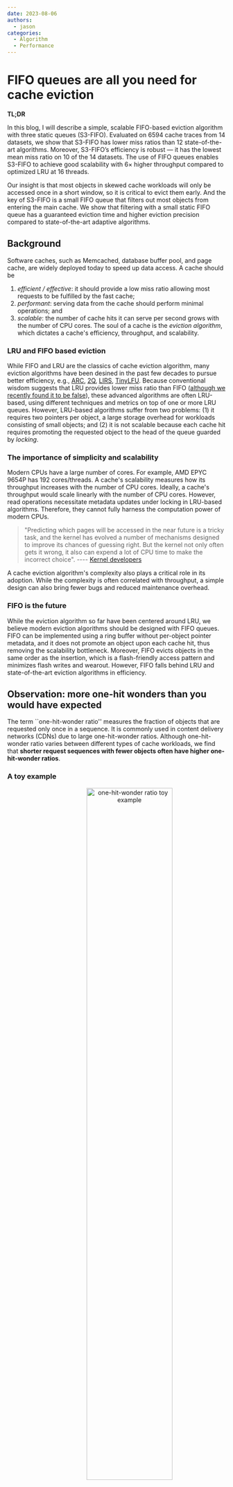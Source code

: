 ```yaml
---
date: 2023-08-06
authors:
  - jason
categories:
  - Algorithm
  - Performance
---
```


# FIFO queues are all you need for cache eviction
**TL;DR** 

In this blog, I will describe a simple, scalable FIFO-based eviction algorithm with three static queues (S3-FIFO). Evaluated on 6594 cache traces from 14 datasets, we show that S3-FIFO has lower miss ratios than 12 state-of-the-art algorithms. Moreover, S3-FIFO’s efficiency is robust — it has the lowest mean miss ratio on 10 of the 14 datasets. The use of FIFO queues enables S3-FIFO to achieve good scalability with 6× higher throughput compared to optimized LRU at 16 threads. 
<!-- more -->

Our insight is that most objects in skewed cache workloads will only be accessed once in a short window, so it is critical to evict them early. And the key of S3-FIFO is a small FIFO queue that filters out most objects from entering the main cache. We show that filtering with a small static FIFO queue has a guaranteed eviction time and higher eviction precision compared to state-of-the-art adaptive algorithms.


## Background
Software caches, such as Memcached, database buffer pool, and page cache, are widely deployed today to speed up data access. 
A cache should be 
1. *efficient / effective*: it should provide a low miss ratio allowing most requests to be fulfilled by the fast cache; 
2. *performant*: serving data from the cache should perform minimal operations; and 
3. *scalable*: the number of cache hits it can serve per second grows with the number of CPU cores. 
The soul of a cache is the *eviction algorithm*, which dictates a cache's efficiency, throughput, and scalability. 

### LRU and FIFO based eviction
While FIFO and LRU are the classics of cache eviction algorithm, many eviction algorithms have been desined in the past few decades to pursue better efficiency, e.g., [ARC](https://www.usenix.org/conference/fast-03/arc-self-tuning-low-overhead-replacement-cache), 
[2Q](https://www.vldb.org/conf/1994/P439.PDF), 
[LIRS](https://ranger.uta.edu/~sjiang/pubs/papers/jiang02_LIRS.pdf), 
[TinyLFU](https://arxiv.org/abs/1512.00727).
Because conventional wisdom suggests that LRU provides lower miss ratio than FIFO ([although we recently found it to be false](https://blog.jasony.me/system/cache/2023/06/01/fifo-lru.html)), these advanced algorithms are often LRU-based, using different techniques and metrics on top of one or more LRU queues. 
However, LRU-based algorithms suffer from two problems: (1) it requires two pointers per object, a large storage overhead for workloads consisting of small objects; and (2) it is not scalable because each cache hit requires promoting the requested object to the head of the queue guarded by *locking*. 

### The importance of simplicity and scalability
Modern CPUs have a large number of cores. For example, AMD EPYC 9654P has 192 cores/threads. 
A cache's scalability measures how its throughput increases with the number of CPU cores. 
Ideally, a cache's throughput would scale linearly with the number of CPU cores. However, read operations necessitate metadata updates under locking in LRU-based algorithms. Therefore, they cannot fully harness the computation power of modern CPUs.

> "Predicting which pages will be accessed in the near future is a tricky task, and the kernel has evolved a number of mechanisms designed to improve its chances of guessing right. But the kernel not only often gets it wrong, it also can expend a lot of CPU time to make the incorrect choice".   ---- [Kernel developers](https://lwn.net/Articles/851184/)

A cache eviction algorithm's complexity also plays a critical role in its adoption. 
While the complexity is often correlated with throughput, a simple design can also bring fewer bugs and reduced maintenance overhead. 

### FIFO is the future
While the eviction algorithm so far have been centered around LRU, we believe modern eviction algorithms should be designed with FIFO queues. 
FIFO can be implemented using a ring buffer without per-object pointer metadata, and it does not promote an object upon each cache hit, thus removing the scalability bottleneck. Moreover, FIFO evicts objects in the same order as the insertion, which is a flash-friendly access pattern and minimizes flash writes and wearout. 
However, FIFO falls behind LRU and state-of-the-art eviction algorithms in efficiency. 

## Observation: more one-hit wonders than you would have expected 
The term ``one-hit-wonder ratio'' measures the fraction of objects that are requested only once in a sequence. It is commonly used in content delivery networks (CDNs) due to large one-hit-wonder ratios.
Although one-hit-wonder ratio varies between different types of cache workloads, we find that **shorter request sequences with fewer objects often have higher one-hit-wonder ratios**. 

### A toy example
<center>
<figure style="width: 96%" class="align-center">
  <img src="/assets/posts/2023-08-16-s3fifo/diagram_oneHit.svg" alt="one-hit-wonder ratio toy example" style="width:64%">
  <figcaption><h4>An illustration of one-hit-wonder ratio (fraction of objects accessed once) increases with shorter request sequence. </h4></figcaption>
</figure> 
</center>


The figure above illustrates this observation using a toy example. 
The request sequence comprises seventeen requests for five objects, out of which one object (E) is accessed once. Thus, the one-hit-wonder ratio for the sequence is 20%.

{% katexmm %}
Considering a shorter sequence from the $1^{st}$ to the $7^{th}$ request, two (C, D) of the four unique objects are requested only once, which leads to a one-hit-wonder of 50%. 
Similarly, the one-hit-wonder ratio of a shorter sequence from the $1^{st}$ to $4^{th}$ request is 67%. 
{% endkatexmm %}


### Examples from production traces
Does this hold on production cache workloads? 


<center>
<figure style="width: 96%" class="align-center">
  <img src="/assets/posts/2023-08-16-s3fifo/one_hit_ratio_trace.svg" alt="linear scale" style="width:40%">
  <img src="/assets/posts/2023-08-16-s3fifo/one_hit_ratio_trace_log.svg" alt="log scale" style="width:40%">
  <figcaption><h4>An illustration of one-hit-wonder ratio on production traces. The full trace has 20% to 60% objects accessed once, however, shorter sequences have much higher one-hit-wonder ratio. </h4></figcaption>
</figure> 
</center>

The figure above show a block cache trace (MSR hm_0) and a key-value trace from Twitter (cluster 52). The X-axis shows the fraction of objects in the trace (in linear and log scales). 
Compared to the one-hit-wonder ratio of the full trace at 13% (Twitter) and 38% (MSR), a random sub-sequence containing 10% objects has a one-hit-wonder ratio of 26% on the Twitter trace and 75% on the MSR trace. The increase is more significant when the sequence length is further reduced. 

<center>
<figure style="width: 80%" class="align-center">
  <img src="/assets/posts/2023-08-16-s3fifo/one_hit.svg" alt="boxplot" style="width:80%">
  <figcaption><h4>A box plot showing one-hit-wonder ratio distribution on 6594 production traces. </h4></figcaption>
</figure> 
</center>

We further analyzed a large cache trace collection of 6594 traces (more details can be found in the result section), and we plot the one-hit-wonder ratio distribution in box plots. 
Compared to the full traces with a median one-hit-wonder ratio of 26%, sequences containing 50% of the objects in the trace show a median one-hit-wonder ratio of 38%. Moreover, sequences with 10% and 1% of the objects exhibit one-hit-wonder ratios of 72% and 78%, respectively.  

### Implication of a large one-hit-wonder ratio
The traces we used in the analysis are mostly week-long with a few month-long. 
Because the cache size is often much smaller than the trace footprint (the number of objects in the trace), **evictions start after encountering a short sequence of requests**. Our observation suggests that if the cache size is at 10% of the trace footprint, approximately 72% of the objects would not be reused before eviction. 


<center>
<figure style="width: 96%" class="align-center">
  <img src="/assets/posts/2023-08-16-s3fifo/eviction_freq_twitter_lru.svg" alt="Twitter LRU" style="width:40%">
  <img src="/assets/posts/2023-08-16-s3fifo/eviction_freq_msr_lru.svg" alt="MSR LRU" style="width:40%">
  <figcaption><h4>A huge portion of objects in the cache are not accessed before eviction when using LRU, similar observations can be found when using other algorithms. </h4></figcaption>
</figure> 
</center>

We further corroborate the observation with cache simulations. The figure above shows the distribution of object frequency at eviction. 
Our trace analysis shows that the Twitter trace has a 26% one-hit-wonder ratio for sequences of 10% trace length. 
The simulation shows a similar result: 26% of the objects evicted by LRU have are not requested after insertion at the cache size of 10% of the trace footprint. 
Similarly, the MSR trace exhibits a higher one-hit-wonder ratio of 75% for sequences of 10% trace length, and the simulations shows that 82% of the objects evicted by LRU have no reuse. 

*It is evident that the cache should filter out these one-hit wonders because they occupy space without providing benefits.*


## S3-FIFO: an eviction algorithm with only FIFO queues

Motivated by the observation in the previous section, 
we have designed a new cache eviction algorithm called S3-FIFO: **S**imple, **S**calable caching with **three** **S**tatic FIFO queues. 


<center>
<figure style="width: 80%" class="align-center">
  <img src="/assets/posts/2023-08-16-s3fifo/diagram_s3fifo.svg" alt="S3FIFO diagram" style="width:80%">
  <figcaption><h4>An illustration of S3-FIFO. </h4></figcaption>
</figure> 
</center>


S3-FIFO uses three FIFO queues: a small FIFO queue (<span style="font-family:Fantasy; font-variant-cap:small-caps">S</span>), a main FIFO queue (<span style="font-family:Fantasy; font-variant-cap:small-caps">M</span>), and a ghost FIFO queue (<span style="font-family:Fantasy; font-variant-cap:small-caps">G</span>). 
We choose <span style="font-family:Fantasy; font-variant-cap:small-caps">S</span> to use 10% of the cache space based on experiments with 10 traces and find that 10% generalizes well. 
<span style="font-family:Fantasy; font-variant-cap:small-caps">M</span> then uses 90% of the cache space. The ghost queue <span style="font-family:Fantasy; font-variant-cap:small-caps">G</span> stores the same number of ghost entries (no data) as <span style="font-family:Fantasy; font-variant-cap:small-caps">M</span>. 

**Cache read**: 
S3-FIFO uses two bits per object to track object access status similar to a capped counter with frequency up to 3[^1]. 
Cache hits in S3-FIFO increment the counter by one atomically. Note that most requests for popular objects require no update. 

**Cache write**:
New objects are inserted into <span style="font-family:Fantasy; font-variant-cap:small-caps">S</span> if not in <span style="font-family:Fantasy; font-variant-cap:small-caps">G</span>. Otherwise, it is inserted into <span style="font-family:Fantasy; font-variant-cap:small-caps">M</span>. 
When <span style="font-family:Fantasy; font-variant-cap:small-caps">S</span> is full, the object at the tail is either moved to <span style="font-family:Fantasy; font-variant-cap:small-caps">M</span> if it is accessed more than once or <span style="font-family:Fantasy; font-variant-cap:small-caps">G</span> if not. 
And its access bits are cleared during the move.  
When <span style="font-family:Fantasy; font-variant-cap:small-caps">G</span> is full, it evicts objects in FIFO order. 
<span style="font-family:Fantasy; font-variant-cap:small-caps">M</span> uses an algorithm similar to FIFO-Reinsertion but tracks access information using two bits. 
Objects that have been accessed at least once are reinserted with one bit set to 0 (similar to decreasing frequency by 1). 


### Implementation
Although S3-FIFO has three FIFO queues, it can also be implemented with one or two FIFO queue(s). 
Because objects evicted from <span style="font-family:Fantasy; font-variant-cap:small-caps">S</span> may enter <span style="font-family:Fantasy; font-variant-cap:small-caps">M</span>, they can be implemented using one queue with a pointer pointed at the 10% mark. 
However, combining <span style="font-family:Fantasy; font-variant-cap:small-caps">S</span> and <span style="font-family:Fantasy; font-variant-cap:small-caps">M</span> reduces scalability because removing objects from the middle of the queue requires locking. 

The ghost FIFO queue <span style="font-family:Fantasy; font-variant-cap:small-caps">G</span> can be implemented as part of the indexing structure. 
For example, we can store the fingerprint and eviction time of ghost entries in a bucket-based hash table. 
The fingerprint stores a hash of the object using 4 bytes, and the eviction time is a timestamp measured in the number of objects inserted into <span style="font-family:Fantasy; font-variant-cap:small-caps">G</span>. 
We can find out whether an object is still in the queue by calculating the difference between current time and insertion time since it is a FIFO queue. 
The ghost entries stay in the hash table until they are no longer in the ghost queue. When an entry is evicted from the ghost queue, it is not immediately removed from the hash table. Instead, the hash table entry is removed during hash collision --- when the slot is needed to store other entries.  

## How does S3-FIFO compare to other algorithms
### Dataset we used in this blog
We evaluated S3-FIFO using a large collection of 6594 production traces from 14 datasets, including 11 open-source and 3 proprietary datasets. These traces span from 2007 to 2023 and cover key-value, block, and object CDN caches. In total, the datasets contain 856 billion requests to 61 billion objects, 21,088 TB traffic for total 3,573 TB of data. 
More details of the datasets can be found in the table. 



<style>
    table {
        margin-left: auto;
        margin-right: auto;
    }
</style>



| Dataset collections | Approx time | Cache type | time span  (days) |  Traces |  Request  (million) | Request  (TB) |  Object  (million) | Object  (TB) | One-hit-wonder ratio (full trace) | One-hit-wonder ratio (10%) | One-hit-wonder ratio (1%) |
|:-------------------:|:-----------:|:----------:|:-----------------:|:--------:|:--------------------:|:-------------:|:-------------------:|:------------:|:---------------------------------:|:--------------------------:|:-------------------------:|
| MSR                 | 2007        |      Block |                30 |       13 |                  410 |            10 |                  74 |            3 |                              0.56 |            0.74            |            0.86           |
| FIU                 | 2008-11     |      Block |              9-28 |        9 |                  514 |           1.7 |                  20 |        0.057 |                              0.28 |            0.91            |            0.91           |
| Cloudphysics        | 2015        |      Block |                 7 |      106 |                2,114 |            82 |                 492 |           22 |                              0.40 |            0.71            |            0.80           |
| CDN 1               | 2018        |     Object |                 7 |      219 |                3,728 |          3640 |                 298 |          258 |                              0.42 |            0.58            |            0.70           |
| Tencent Photo       | 2018        |     Object |                 8 |        2 |                5,650 |           141 |               1,038 |           24 |                              0.55 |            0.66            |            0.74           |
| WikiMedia CDN       | 2019        |     Object |                 7 |        3 |                2,863 |           200 |                  56 |           13 |                              0.46 |            0.60            |            0.80           |
| Systor              | 2017        |      Block |                26 |        6 |                3,694 |            88 |                 421 |           15 |                              0.37 |            0.80            |            0.94           |
| Tencent CBS         | 2020        |      Block |                 8 |     4030 |               33,690 |          1091 |                 551 |           66 |                              0.25 |            0.73            |            0.77           |
| Alibaba             | 2020        |      Block |                30 |      652 |               19,676 |           664 |                1702 |          117 |                              0.36 |            0.68            |            0.81           |
| Twitter             | 2020        |         KV |                 7 |       54 |              195,441 |           106 |              10,650 |            6 |                              0.19 |            0.32            |            0.42           |
| Social Network 1    | 2020        |         KV |                 7 |      219 |              549,784 |           392 |              42,898 |            9 |                              0.17 |            0.28            |            0.37           |
| CDN 2               | 2021        |     Object |                 7 |     1273 |               37,460 |         4,925 |               2,652 |        1,581 |                              0.49 |            0.58            |            0.64           |
| Meta KV             | 2022        |         KV |                 1 |        5 |                1,644 |           958 |                  82 |           76 |                              0.51 |            0.53            |            0.61           |
| Meta CDN            | 2023        |     Object |                 7 |        3 |                  231 |         8,800 |                  76 |        1,563 |                              0.61 |            0.76            |            0.81           |


### Experiemnt setup
We implemented S3-FIFO and state-of-the-art algorithms in [libCacheSim](https://github.com/1a1a11a/libCacheSim), and used an [in house distributed computation platform](https://blog.jasony.me/tool/distComp) for running the large-scale evaluation.
Unless otherwise mentioned, we ignore object size because most production systems use slab storage for memory management, for which evictions are performed within the same slab class (objects of similar sizes). 
Because the large number of traces have a very wide range of miss ratios, we choose to present the miss ratio reduction compared to FIFO. 
We have also implemented a prototype in Cachelib, the details can be found in our paper. 
The simulation processed the datasets in close to 100 passes using different algorithms, cache sizes, and parameters. 
We estimated that over 80,000 billion requests were processed using a million CPU core • hours.


### Efficiency results
The primary criticism of the FIFO-based eviction algorithms is their efficiency, the most important metric for a cache. 
We compare S3-FIFO with 12 state-of-the-art eviction algorithms designed in the past few decades. We use a cache size of 10% of the trace footprint (number of objects in the trace). Other cache sizes show similar results. 

<center>
<figure style="width: 96%" class="align-center">
  <img src="/assets/posts/2023-08-16-s3fifo/miss_ratio_percentiles_2.svg" alt="miss ratio percentile result" style="width:80%">
  <figcaption><h4>Miss ratio reduction distribution of different algorithms, the cache size is 10% of objects in the trace (more figures in the paper). </h4></figcaption>
</figure> 
</center>


The figure above shows the (request) miss ratio reduction (compared to FIFO) of different algorithms across traces. 
S3-FIFO has the largest reductions across almost all percentiles than other algorithms. For example, S3-FIFO reduces miss ratios by more than 32% on 10% of the traces (P90) with a mean of 14%. 

**TinyLFU** is the closest competitor. TinyLFU uses a 1% LRU window to filter out unpopular objects and stores most objects in a SLRU cache. TinyLFU's good performance corroborates our observation that quick demotion is critical for efficiency. 
However, TinyLFU does not work well for all traces, with miss ratios being lower than FIFO on almost 20% of the traces (the P10 point is below -0.05 and not shown in the figure). 
This phenomenon is more pronounced when the cache size is small, where TinyLFU is worse than FIFO on close to 50% of the traces (not shown). 

There are two reasons why TinyLFU falls short. First, the 1% window LRU is too small, evicting objects too fast. 
Therefore, increasing the window size to 10% of the cache size (TinyLFU-0.1) significantly improves the efficiency at the tail (bottom of the figure). However, increasing the window size reduces its improvement on the best-performing traces. 
Second, when the cache is full, TinyLFU compares the least recently used entry from the window LRU and main SLRU, then evicts the less frequently used one. This allows TinyLFU to be more adaptive to different workloads. However, if the tail object in the SLRU happens to have a very high frequency, it may lead to the eviction of an excessive number of new and potentially useful objects. 


**LIRS** uses LRU stack (reuse) distance as the metric to choose eviction candidates. Because one-hit wonders do not have reuse distance, LIRS utilizes a 1% queue to hold them. This small queue performs quick demotion and is the secret source of LIRS's high efficiency. Similar to TinyLFU, the queue is too small, and it falls short on some cache workloads. 
However, compared to TinyLFU, fewer traces show higher-than-FIFO miss ratios because the inter-recency metric in LIRS is more robust than the frequency in TinyLFU. In particular, TinyLFU cannot distinguish between many objects with the same low frequency (e.g., 2), but these objects will have different inter-recency values. The downside is that LIRS requires a more complex implementation than TinyLFU. 


**2Q** has the most similar design to S3-FIFO. It uses 25% cache space for a FIFO queue, the rest for an LRU queue, and also has a ghost queue. Besides the difference in queue size and type, objects evicted from the small queue are \emph{not} inserted into the LRU queue. 
Having a large probationary queue and not moving accessed objects into the LRU queue are the primary reasons why 2Q is not as good as S3-FIFO. 
Moreover, we observe that the LRU queue does not provide observable benefits compared to the FIFO queue (with reinsertion) in S3-FIFO. 

**SLRU** uses four equal-sized LRU queues. Objects are first inserted into the lowest-level LRU queue and promoted to higher-level queues upon cache hits. An inserted object is evicted if not reused in the lowest LRU queue, which performs quick demotion and allows SLRU to show good efficiency. However, unlike other schemes, SLRU does not use a ghost queue, making it not scan-tolerant because popular objects mixed in the scan cannot be distinguished. Therefore, we observe that SLRU performs poorly on many block cache workloads (not shown). 

**ARC** uses four LRU queues: two for data and two for ghost entries. The two data queues are used to separate recent and frequent objects. Cache hits on objects in the recency queue promote the objects to the frequency queue. Objects evicted from the two data queues enter the corresponding ghost queue. The sizes of queues are adaptively adjusted based on hits on the ghost queues. When the recency queue is small, newly inserted objects are quickly evicted, enabling ARC's high efficiency. However, ARC is less efficient than S3-FIFO because the adaptive algorithm is not sufficient. We discuss more in \S\ref{sec:discussion:adaptive}. 


**Recent algorithms**, including [CACHEUS](https://www.usenix.org/conference/fast21/presentation/rodriguez), [LeCaR](https://www.usenix.org/conference/hotstorage18/presentation/vietri), [LHD](https://www.usenix.org/conference/nsdi18/presentation/beckmann), and [FIFO-Merge](https://segcache.com) are also evaluated. However, we find these algorithms are often less competitive than the traditional ones. In particular, FIFO-merge was designed for log-structured storage and key-value cache workloads without scan resistance. Therefore, similar to SLRU, it performs better on web cache workloads but much worse on block cache workloads. 

**Common algorithms**, such as B-LRU (Bloom Filter LRU), CLOCK, and LRU. CLOCK and LRU do not allow quick demotion, so their miss ratio reductions are small. 
B-LRU is the other extreme. It rejects all one-hit wonders at the cost of the second request for all objects being cache misses. Because of these misses, B-LRU is worse than LRU in most cases. 


**Adversarial workloads for S3-FIFO**:  We studied the limited number of traces on which S3-FIFO performed poorly and identified one pattern. 
Most objects in these traces are accessed only twice, and the second request falls out of the small FIFO queue <span style="font-family:Fantasy; font-variant-cap:small-caps">S</span>, which causes the second request to these objects to be cache misses. These workloads are adversarial for most algorithms that partition the cache space, e.g., TinyLFU, LIRS, 2Q, and CACHEUS. 
Because the partition for newly inserted objects is smaller than the cache size, it is possible that the second request is a cache hit in LRU and FIFO, but not in these advanced algorithms. 


<center>
<figure style="width: 96%" class="align-center">
  <img src="/assets/posts/2023-08-16-s3fifo/miss_ratio_per_dataset_2.svg" alt="miss ratio percentil result" style="width:80%">
  <figcaption><h4>Mean miss ratio reduction of different state-of-the-art algorithms (more results in the paper). S3-FIFO is the best on 10 of the 14 datasets. </h4></figcaption>
</figure> 
</center>


Not only being efficient, the efficient of S3-FIFO is also robust. 
The figure above shows the mean miss ratio reduction on each dataset using selected algorithms. S3-FIFO often outperforms all other algorithms by a large margin. Moreover, it is the best algorithm on 10 out of the 14 datasets, and among the top three most efficient algorithms on 13 datasets. 
As a comparison, TinyLFU and LIRS are among the top algorithms on some datasets, but on other datasets, they are among the worst algorithms. 

While (request) miss ratio is important for most, if not all, cache deployments, CDNs also widely use byte miss ratio to measure bandwidth reduction.  
Compared to other algorithms, S3-FIFO presents larger byte miss ratio reductions similar to the figure shown. 


### Throughput results
It is easy to see that as a FIFO-base algorithm, S3-FIFO is more scalable than LRU-based algorithms. 
Our implementation in Cachelib achieves 6x higher throughput than the optimized LRU in Cachelib at 16 threads. 
More details can be found in the paper. 



## Why don't adaptive algorithms work well?
There are several adaptive algorithms, e.g., ARC and TinyLFU, that also perform quick demotion and should work as least as good as S3-FIFO in theory. 
Where do they fall short? We take a closer look at demotion speed and precision to get a deeper understanding.
The *normalized quick demotion speed* measures how long objects stay in <span style="font-family:Fantasy; font-variant-cap:small-caps">S</span> before they are evicted or moved to <span style="font-family:Fantasy; font-variant-cap:small-caps">M</span>. 
{% katexmm %}
We use the LRU eviction age as a baseline and calculate the speed as $\frac{\text{LRU eviction age}}{\text{time in } \mathcal{S}}$. Here we use logical time measured in request count. 
The quick demotion precision measures how many objects evicted from <span style="font-family:Fantasy; font-variant-cap:small-caps">S</span> are not reused soon. Using an idea similar to previous work~\cite{song_learning_2020}, if the number of requests till an object's next reuse is larger than $\frac{\text{cache size}}{\text{miss ratio}}$, then we say the quick demotion results in a correct early eviction.
{% endkatexmm %}

An algorithm with both faster and more precise quick demotion exhibits a lower miss ratio. 


<center>
<figure style="width: 96%" class="align-center">
  <img src="/assets/posts/2023-08-16-s3fifo/twitter_demotion_0.1.svg" alt="Twitter large" style="width:40%">
  <img src="/assets/posts/2023-08-16-s3fifo/msr_demotion_0.1.svg" alt="MSR large" style="width:40%">
  <figcaption><h4>The normalized mean quick demotion speed and precision of different algorithms. TinyLFU and S3-FIFO use different small queue sizes (1%, 2%, 5%, 10%, 20%, 30%, and 40% of cache size) and have multiple points with lighter colors representing larger sizes. The marker of 10% small queue size is highlighted with a larger size. The left figure shows the Twitter workload, and the right figure shows the MSR workload. </h4></figcaption>
</figure> 
</center>

Miss ratios on the Twitter and MSR traces when using different <span style="font-family:Fantasy; font-variant-cap:small-caps">S</span> sizes. 
On the Twitter trace, ARC has a miss ratio 0.0483, LRU has miss ratio 0.0488. On the MSR trace, ARC has a miss ratio 0.2891, LRU miss ratio 0.3188. 

| Trace   | S size  |  0.01  |  0.02  |  0.05  |  0.10  |  0.20  |  0.30  |  0.40  |
|---------|---------|:------:|:------:|:------:|:------:|:------:|:------:|:------:|
| Twitter | TinyLFU | 0.0437 | 0.0437 | **0.0586** | **0.0530** | 0.0441 | 0.0445 | 0.0451 |
| Twitter | S3-FIFO | 0.0423 | 0.0422 | 0.0422 | 0.0424 | 0.0432 | 0.0442 | 0.0455 |
| MSR     | TinyLFU | 0.2895 | 0.2904 | 0.2893 | 0.2900 | 0.2936 | 0.2949 | 0.2990 |
| MSR     | S3-FIFO | 0.2889 | 0.2887 | 0.2884 | 0.2891 | 0.2896 | 0.2936 | 0.2989 |



The figure and table above show that ARC, TinyLFU, and S3-FIFO can quickly demote new objects and have lower miss ratios compared to LRU.

**ARC** uses an adaptive algorithm to decide the size of <span style="font-family:Fantasy; font-variant-cap:small-caps">S</span> (recency queue). We find that the algorithm can identify the correct direction to adjust the size, but the size it finds is often too large or too small. For example, ARC chooses a very small <span style="font-family:Fantasy; font-variant-cap:small-caps">S</span> on the Twitter trace, causing most new objects to be evicted too quickly with low precision. 
This happens because of two trace properties. First, objects in the Twitter trace often have many requests; Second, new objects are constantly generated. 
Therefore, objects evicted from <span style="font-family:Fantasy; font-variant-cap:small-caps">M</span> are requested very soon, causing <span style="font-family:Fantasy; font-variant-cap:small-caps">S</span> to shrink to a very small size (around 0.01% of cache size). 
Meanwhile, constantly generated new (and popular) objects in <span style="font-family:Fantasy; font-variant-cap:small-caps">S</span> face more competition and often have to suffer a miss before being inserted in <span style="font-family:Fantasy; font-variant-cap:small-caps">M</span>, which causes low precision and a high miss ratio (Table~\ref{table:missratio}). 
On the MSR trace, ARC has a reasonable speed with relatively high precision, which correlates with its low miss ratio. 

**TinyLFU** and S3-FIFO have a predictable quick demotion speed --- reducing the size of <span style="font-family:Fantasy; font-variant-cap:small-caps">S</span> always increases the demotion speed. 
When Using the same <span style="font-family:Fantasy; font-variant-cap:small-caps">S</span> size, TinyLFU demotes slightly faster than S3-FIFO because it uses LRU, which keeps some old but recently-accessed objects, squeezing the available space for newly-inserted objects. 


Besides, *S3-FIFO often shows higher precision than TinyLFU at a similar quick demotion speed*, which explains why S3-FIFO has a lower miss ratio. 
TinyLFU compares the eviction candidates from <span style="font-family:Fantasy; font-variant-cap:small-caps">S</span> and <span style="font-family:Fantasy; font-variant-cap:small-caps">M</span>, then evicts the less-frequently-used candidate. When the eviction candidate from <span style="font-family:Fantasy; font-variant-cap:small-caps">M</span> has a high frequency, it causes many worth-to-keep objects from <span style="font-family:Fantasy; font-variant-cap:small-caps">S</span> to be evicted. 
This causes not only a low precision but also unpredictable precision and miss ratio cliffs. 
For example, the precision shows a large dip at 5% and 10% <span style="font-family:Fantasy; font-variant-cap:small-caps">S</span> size, corresponding to a sudden increase in the miss ratio (in the table). 

Although S3-FIFO does not use advanced techniques, it achieves a robust and predictable quick demotion speed and precision. 
As <span style="font-family:Fantasy; font-variant-cap:small-caps">S</span> size increases, the speed decreases monotonically (moving towards the left in the figure), and the precision also increases until it reaches a peak. 
When <span style="font-family:Fantasy; font-variant-cap:small-caps">S</span> is very small, popular objects do not have enough time to accumulate a hit before being evicted, so the precision is low. Increasing <span style="font-family:Fantasy; font-variant-cap:small-caps">S</span> size leads to higher precision. When <span style="font-family:Fantasy; font-variant-cap:small-caps">S</span> is very large, many unpopular objects are requested in <span style="font-family:Fantasy; font-variant-cap:small-caps">S</span> and moved to <span style="font-family:Fantasy; font-variant-cap:small-caps">M</span>, leading to reduced precision as well. 
The miss ratio presented in the table shows that at similar quick demotion speed, higher precision always leads to lower miss ratios.  



### Can we tune the adaptive algorithms to work better?
We have also experimented with using an adaptive algorithm to change the size of FIFO queues in S3-FIFO. The results show that using an adaptive algorithm can improve the tail performance, but degrade overall performance. 
We find that tuning the adaptive algorithm is very challenging. 

In fact, adaptive algorithms all have many parameters. 
For example, queue resizing requires several parameters, e.g., the frequency of resizing, the amount of space moved each time, the lower bound of queue sizes, and the threshold for trigger resizing. 

Besides the many hard-to-tune parameters, adaptive algorithms adapt based on observation of the past. However, the past may not predict the future. We find that small perturbations in the workload often cause the adaptive algorithm to overreact. 
It is unclear how to balance between under-reaction and overreaction without introducing more parameters. 
Moreover, some adaptive algorithms implicitly assume that the miss ratio curve is convex because following the gradient direction leads to the global optimum. However, the miss ratio curves of scan-heavy workloads are often not convex. 


Although we have shown that S3-FIFO is not sensitive to <span style="font-family:Fantasy; font-variant-cap:small-caps">S</span> size, and the queue size is easier to choose than tuning an adaptive algorithm. We believe adaptations are still important, but how to adapt remains to be explored. 
For systems that need to find the best parameter, downsized simulations using spatial sampling can be used.


## Conclusion
We demonstrate that a cache often experiences a higher one-hit-wonder ratio than common full trace analysis. 
Our study on 6594 traces reveals that quickly removing one-hit wonders (quick demotion) is the secret weapon of many advanced algorithms. 
Motivated by this, we design S3-FIFO, a **S**imple and **S**calable cache eviction algorithm composed of only **S**tatic FIFO queues. 
Our evaluation shows that S3-FIFO achieves better and more robust efficiency than state-of-the-art algorithms. Meanwhile, it is more scalable than LRU-based algorithms. 


[^1]: We have also experienced with 1-bit counter, which shows slightly worse efficiency; however, we choose to use 2-bit because it is more robust and filters out more objects.  




## Acknowledgement
There are many people I would like to thank, including but not limited to my co-authors, Carnegie Mellon University Parallel Data Lab (and our sponsors), and Cloudlab. 
I would also like to give a big shoutout to the people and organizations that open-sourced and shared the traces. 

### Dataset information
* [Twitter](https://github.com/twitter/cache-traces)
* [Tencent Block](http://iotta.snia.org/traces/parallel?only=27917)
* [Tencent Photo](http://iotta.snia.org/traces/parallel?only=27476)
* [Wikimedia CDN](https://wikitech.wikimedia.org/wiki/Analytics/Data_Lake/Traffic/Caching)
* [Alibaba Block](https://github.com/alibaba/block-traces)
* [MSR](http://iotta.snia.org/traces/block-io?only=388)
* [FIU](http://iotta.snia.org/traces/block-io?only=390)
* [CloudPhysics](https://www.usenix.org/conference/fast15/technical-sessions/presentation/waldspurger)
* [Meta](https://cachelib.org/docs/Cache_Library_User_Guides/Cachebench_FB_HW_eval/)


This work is published at SOSP'23, more details can be found [here](https://jasony.me/publication/sosp23-s3fifo.pdf), and the slides can be found [here](https://jasony.me/slides/hotos23-qdlp.pdf). 

